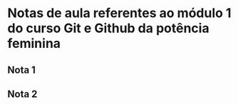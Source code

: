 # Notas de aula referentes ao módulo 1 do curso Git e Github da potência feminina

## Nota 1

## Nota 2